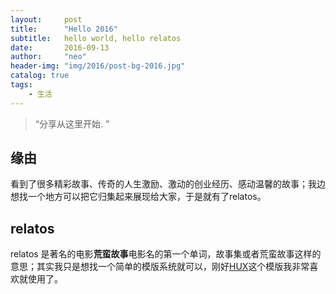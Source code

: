 ```yaml
---
layout:     post
title:      "Hello 2016"
subtitle:   hello world, hello relatos
date:       2016-09-13
author:     "neo"
header-img: "img/2016/post-bg-2016.jpg"
catalog: true
tags:
    - 生活
---
```


> “分享从这里开始. ”

## 缘由
看到了很多精彩故事、传奇的人生激励、激动的创业经历、感动温馨的故事；我边想找一个地方可以把它归集起来展现给大家，于是就有了relatos。

## relatos 
relatos 是著名的电影<strong>荒蛮故事</strong>电影名的第一个单词，故事集或者荒蛮故事这样的意思；其实我只是想找一个简单的模版系统就可以，刚好[HUX](http://huangxuan.me/)这个模版我非常喜欢就使用了。


